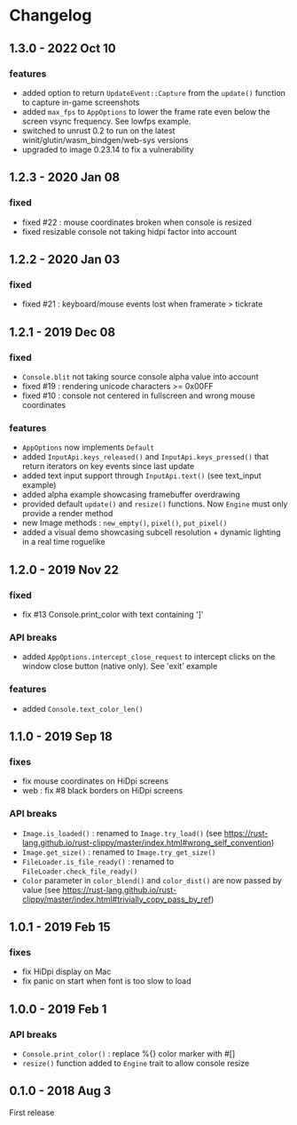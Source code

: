 # Changelog

## 1.3.0 - 2022 Oct 10
### features
* added option to return `UpdateEvent::Capture` from the `update()` function to capture in-game screenshots
* added `max_fps` to `AppOptions` to lower the frame rate even below the screen vsync frequency. See lowfps example.
* switched to unrust 0.2 to run on the latest winit/glutin/wasm_bindgen/web-sys versions
* upgraded to image 0.23.14 to fix a vulnerability

## 1.2.3 - 2020 Jan 08
### fixed
* fixed #22 : mouse coordinates broken when console is resized
* fixed resizable console not taking hidpi factor into account

## 1.2.2 - 2020 Jan 03
### fixed
* fixed #21 : keyboard/mouse events lost when framerate > tickrate

## 1.2.1 - 2019 Dec 08
### fixed
* `Console.blit` not taking source console alpha value into account
* fixed #19 : rendering unicode characters >= 0x00FF
* fixed #10 : console not centered in fullscreen and wrong mouse coordinates
### features
* `AppOptions` now implements `Default`
* added `InputApi.keys_released()` and `InputApi.keys_pressed()` that return iterators on key events since last update
* added text input support through `InputApi.text()` (see text_input example)
* added alpha example showcasing framebuffer overdrawing
* provided default `update()` and `resize()` functions. Now `Engine` must only provide a render method
* new Image methods : `new_empty()`, `pixel()`, `put_pixel()`
* added a visual demo showcasing subcell resolution + dynamic lighting in a real time roguelike

## 1.2.0 - 2019 Nov 22
### fixed
* fix #13 Console.print_color with text containing ']'
### API breaks
* added `AppOptions.intercept_close_request` to intercept clicks on the window close button (native only). See 'exit' example
### features
* added `Console.text_color_len()`

## 1.1.0 - 2019 Sep 18
### fixes
* fix mouse coordinates on HiDpi screens
* web : fix #8 black borders on HiDpi screens
### API breaks
* `Image.is_loaded()` : renamed to `Image.try_load()` (see https://rust-lang.github.io/rust-clippy/master/index.html#wrong_self_convention)
* `Image.get_size()` : renamed to `Image.try_get_size()`
* `FileLoader.is_file_ready()` : renamed to `FileLoader.check_file_ready()`
* `Color` parameter in `color_blend()` and `color_dist()` are now passed by value (see https://rust-lang.github.io/rust-clippy/master/index.html#trivially_copy_pass_by_ref)

## 1.0.1 - 2019 Feb 15
### fixes
* fix HiDpi display on Mac
* fix panic on start when font is too slow to load

## 1.0.0 - 2019 Feb 1
### API breaks
* `Console.print_color()` : replace %{} color marker with #[]
* `resize()` function added to `Engine` trait to allow console resize

## 0.1.0 - 2018 Aug 3
First release
